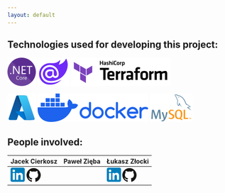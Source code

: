 ```yaml
---
layout: default
---
```


## Technologies used for developing this project:

![ASP.NET Core](./assets/img/netcore.png)  ![Blazor](./assets/img/blazor.png)    ![Terraform](./assets/img/terraform.png)

![Azure](./assets/img/azure.png)   ![Docker](./assets/img/docker.png)   ![MySQL](./assets/img/mysql.png)


## People involved:



| Jacek Cierkosz | Paweł Zięba    | Łukasz Złocki  |
|:---------------|:---------------|:---------------|
| <a href="https://www.linkedin.com/in/jacek-cierkosz-6210561a1/">![LinkedIn](./assets/img/linkedin.png)</a> <a href="https://github.com/Jacek-Kapral">![Github](./assets/img/github.png)</a> | | <a href="https://www.linkedin.com/in/pawel-zieba-01/">![LinkedIn](./assets/img/linkedin.png)</a> <a href="https://github.com/PZ-wsb">![Github](./assets/img/github.png)</a> | <a href="https://www.linkedin.com/in/lukaszzlocki/">![LinkedIn](./assets/img/linkedin.png)</a> <a href="https://github.com/LukasZlocki">![Github](./assets/img/github.png)</a> | 


